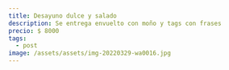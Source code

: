 ```yaml
---
title: Desayuno dulce y salado
description: Se entrega envuelto con moño y tags con frases
precio: $ 8000
tags:
  - post
image: /assets/assets/img-20220329-wa0016.jpg
---
```

